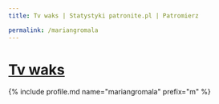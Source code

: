 ```yaml
---
title: Tv waks | Statystyki patronite.pl | Patromierz

permalink: /mariangromala
---
```


# [Tv waks](https://patronite.pl/mariangromala)

{% include profile.md name="mariangromala" prefix="m" %}
